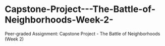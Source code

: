 # Capstone-Project---The-Battle-of-Neighborhoods-Week-2-
Peer-graded Assignment: Capstone Project - The Battle of Neighborhoods (Week 2)
